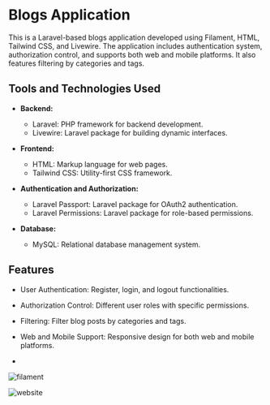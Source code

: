 # Blogs Application

This is a Laravel-based blogs application developed using Filament, HTML, Tailwind CSS, and Livewire. The application includes authentication system, authorization control, and supports both web and mobile platforms. It also features filtering by categories and tags.

## Tools and Technologies Used

- **Backend:**
    - Laravel: PHP framework for backend development.
    - Livewire: Laravel package for building dynamic interfaces.

- **Frontend:**
    - HTML: Markup language for web pages.
    - Tailwind CSS: Utility-first CSS framework.

- **Authentication and Authorization:**
    - Laravel Passport: Laravel package for OAuth2 authentication.
    - Laravel Permissions: Laravel package for role-based permissions.

- **Database:**
    - MySQL: Relational database management system.

## Features

- User Authentication: Register, login, and logout functionalities.
- Authorization Control: Different user roles with specific permissions.
- Filtering: Filter blog posts by categories and tags.
- Web and Mobile Support: Responsive design for both web and mobile platforms.

- 
![filament](https://github.com/Aljaoor/Blogs-Application/assets/102248069/2c4b97ce-7b3e-4832-b9fa-76664a894a07)


![website](https://github.com/Aljaoor/Blogs-Application/assets/102248069/55f6dc38-5010-425e-bb82-04ea0bb6016b)
